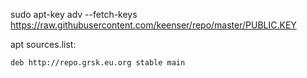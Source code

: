 sudo apt-key adv --fetch-keys https://raw.githubusercontent.com/keenser/repo/master/PUBLIC.KEY

apt sources.list:
```
deb http://repo.grsk.eu.org stable main
```
